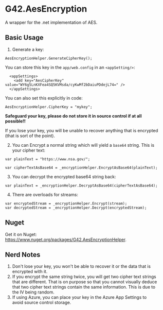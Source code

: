 # G42.AesEncryption
A wrapper for the .net implementation of AES.

## Basic Usage

1) Generate a key:

`AesEncryptionHelper.GenerateCipherKey();`

You can store this key in the `app/web.config` in an `<appSetting/>`:

```
  <appSettings>
    <add key="AesCipherKey" value="WY6g5LnKXFea4SQ5KVMsda/cyKwMf2bDaiuPDdejL74=" />
  </appSettings>
```

You can also set this explicitly in code:

`AesEncryptionHelper.CipherKey = "mykey";`

**Safeguard your key, please do not store it in source control if at all possible!!**

If you lose your key, you will be unable to recover anything that is encrypted (that is sort of the point).

2) You can Encrypt a normal string which will yield a `base64` string. This is your cipher text:

```
var plainText = "https://www.nsa.gov/";

var cipherTextAsBase64 = _encryptionHelper.EncryptAsBase64(plainText);
```

3) You can decrypt the encrypted base64 string back:

```
var plainText = _encryptionHelper.DecryptAsBase64(cipherTextAsBase64);
```

4) There are overloads for streams:
```
var encryptedStream = _encryptionHelper.Encrypt(stream);
var decryptedStream = _encryptionHelper.Decrypt(encryptedStream);
```

## Nuget
Get it on Nuget: https://www.nuget.org/packages/G42.AesEncryptionHelper.


## Nerd Notes
1) Don't lose your key, you won't be able to recover it or the data that is encrypted with it.
2) If you encrypt the same string twice, you will get two cipher text strings that are different. That is on purpose so that you cannot visually deduce that two cipher text strings contain the same information. This is due to the IV being random.
3) If using Azure, you can place your key in the Azure App Settings to avoid source control storage.
